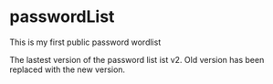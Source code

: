 # passwordList
This is my first public password wordlist

The lastest version of the password list ist v2. Old version has been replaced with the new version.
